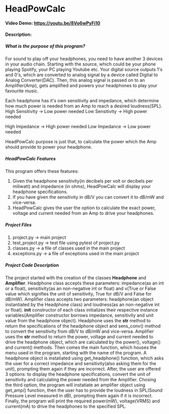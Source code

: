 # HeadPowCalc
#### Video Demo: https://youtu.be/8Vo6wPyFi10
#### Description:
##### What is the purpose of this program?
For sound to play off your headphones, you need to have another 3 devices in your audio chain. Starting with the source, which could be your phone playing Spotify, your PC playing Youtube
etc. Your digital source outputs 1's and 0's, which are converted to analog signal by a device called Digital to Analog Converter(DAC). Then, this analog signal is passed on to an Amplifier(Amp), gets amplified and powers your headphones to play your favourite music.

Each headphone has it's own sensitivity and impedance, which determine how much power is needed from an Amp to reach a desired loudness(SPL).
High Sensitivity -> Low power needed
Low Sensitivity -> High power needed

High Impedance -> High power needed
Low Impedance -> Low power needed

HeadPowCalc purpose is just that, to calculate the power which the Amp should provide to power your headphone.
##### HeadPowCalc Features
This program offers these features:
1) Given the headphone sensitivity(in decibels per volt or decibels per miliwatt) and impedance (in ohms), HeadPowCalc will display your headphone specifications.
2) If you have given the sensitivity in dB/V you can convert it to dB/mW and vice-versa.
3) HeadPowCalc gives the user the option to calculate the exact power, voltage and current needed from an Amp to drive your headphones.
##### Project Files
1) project.py -> main project
2) test_project.py -> test file using pytest of project.py
3) classes.py -> a file of classes used in the main project
4) exceptions.py -> a file of exceptions used in the main project
##### Project Code Description
The project started with the creation of the classes **Headphone** and **Amplifier**. Headphone class accepts these parameters: impedance(as an int or a float), sensitivity(as an non-negative int or float) and v(True or False value which signifies the unit of sensitivity, True for dB/V and False for dB/mW). Amplifier class accepts two parameters: headphone(an object instantiated by the Headphone class) and loudness(as an non-negative int or float). __init__ constructor of each class initializes their respective instance variables(Amplifier constructor borrows impedance, sensitivity and unit value from the headphone object). Headphone uses the __str__ method to return the specifications of the headphone object and sens_conv() method to convert the sensitivity from dB/V to dB/mW and vice-versa. Amplifier uses the __str__ method to return the power, voltage and current needed to drive the headphone object, which are calculated by the power(), voltage() and current() methods.
Then comes the main function, which houses the menu used in the program, starting with the name of the program. A headphone object is instatiated using  get_headphone() function, which asks the user for a correct impedance and sensitivity(also asking them for the unit), prompting them again if they are incorrect. After, the user are offered 3 options: to display the headphone specifications, convert the unit of sensitivity and calculating the power needed from the Amplifier.
Chosing the third option, the program will instatiate an amplifier object using get_amp() function, then the user has to provide the loudness in SPL(Sound Pressure Level measured in dB), prompting them again if it is incorrect. Finally, the program will print the required power(mW), voltage(VRMS) and current(mA) to drive the headphones to the specified SPL.
